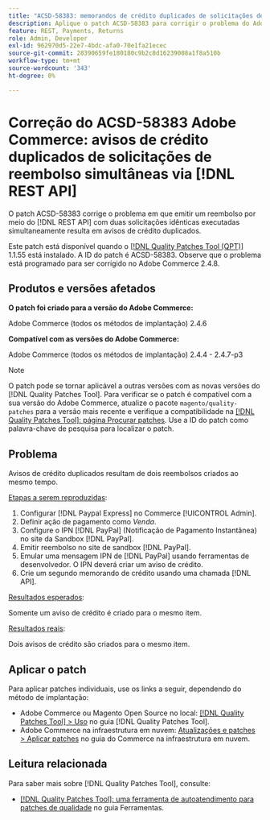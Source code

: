 ```yaml
---
title: "ACSD-58383: memorandos de crédito duplicados de solicitações de reembolso simultâneas via [!DNL REST API]"
description: Aplique o patch ACSD-58383 para corrigir o problema do Adobe Commerce em que a emissão de um reembolso via  [!DNL REST API]  com duas solicitações idênticas executadas simultaneamente cria avisos de crédito duplicados.
feature: REST, Payments, Returns
role: Admin, Developer
exl-id: 962970d5-22e7-4bdc-afa0-70e1fa21ecec
source-git-commit: 28390659fe180180c9b2c8d16239008a1f8a510b
workflow-type: tm+mt
source-wordcount: '343'
ht-degree: 0%

---
```


# Correção do ACSD-58383 Adobe Commerce: avisos de crédito duplicados de solicitações de reembolso simultâneas via [!DNL REST API]

O patch ACSD-58383 corrige o problema em que emitir um reembolso por meio do [!DNL REST API] com duas solicitações idênticas executadas simultaneamente resulta em avisos de crédito duplicados.

Este patch está disponível quando o [[!DNL Quality Patches Tool (QPT)]](/help/tools/quality-patches-tool/quality-patches-tool-to-self-serve-quality-patches.md) 1.1.55 está instalado. A ID do patch é ACSD-58383. Observe que o problema está programado para ser corrigido no Adobe Commerce 2.4.8.

## Produtos e versões afetados

**O patch foi criado para a versão do Adobe Commerce:**

Adobe Commerce (todos os métodos de implantação) 2.4.6

**Compatível com as versões do Adobe Commerce:**

Adobe Commerce (todos os métodos de implantação) 2.4.4 - 2.4.7-p3


>[!NOTE]
>
>O patch pode se tornar aplicável a outras versões com as novas versões do [!DNL Quality Patches Tool]. Para verificar se o patch é compatível com a sua versão do Adobe Commerce, atualize o pacote `magento/quality-patches` para a versão mais recente e verifique a compatibilidade na [[!DNL Quality Patches Tool]: página Procurar patches](https://experienceleague.adobe.com/tools/commerce-quality-patches/index.html). Use a ID do patch como palavra-chave de pesquisa para localizar o patch.

## Problema

Avisos de crédito duplicados resultam de dois reembolsos criados ao mesmo tempo.

<u>Etapas a serem reproduzidas</u>:

1. Configurar [!DNL Paypal Express] no Commerce [!UICONTROL Admin].
1. Definir ação de pagamento como *Venda*.
1. Configure o IPN [!DNL PayPal] (Notificação de Pagamento Instantânea) no site da Sandbox [!DNL PayPal].
1. Emitir reembolso no site de sandbox [!DNL PayPal].
1. Emular uma mensagem IPN de [!DNL PayPal] usando ferramentas de desenvolvedor. O IPN deverá criar um aviso de crédito.
1. Crie um segundo memorando de crédito usando uma chamada [!DNL API].

<u>Resultados esperados</u>:

Somente um aviso de crédito é criado para o mesmo item.


<u>Resultados reais</u>:

Dois avisos de crédito são criados para o mesmo item.

## Aplicar o patch

Para aplicar patches individuais, use os links a seguir, dependendo do método de implantação:

* Adobe Commerce ou Magento Open Source no local: [[!DNL Quality Patches Tool] > Uso](/help/tools/quality-patches-tool/usage.md) no guia [!DNL Quality Patches Tool].
* Adobe Commerce na infraestrutura em nuvem: [Atualizações e patches > Aplicar patches](https://experienceleague.adobe.com/docs/commerce-cloud-service/user-guide/develop/upgrade/apply-patches.html) no guia do Commerce na infraestrutura em nuvem.


## Leitura relacionada

Para saber mais sobre [!DNL Quality Patches Tool], consulte:

* [[!DNL Quality Patches Tool]: uma ferramenta de autoatendimento para patches de qualidade](/help/tools/quality-patches-tool/quality-patches-tool-to-self-serve-quality-patches.md) no guia Ferramentas.
